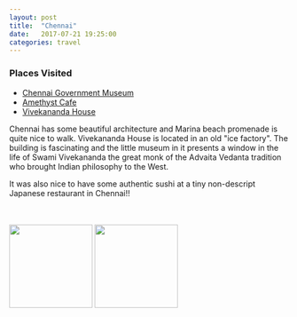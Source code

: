 ```yaml
---
layout: post
title:  "Chennai"
date:   2017-07-21 19:25:00
categories: travel
---
```

<div class="post-sidebar">
    <h3>Places Visited</h3>
    <ul>
    <li><a href="https://goo.gl/maps/JHMMfRx7Zjp" target="_blank">Chennai Government Museum</a></li>
    <li><a href="http://amethystchennai.com" target="_blank">Amethyst Cafe</a></li>
    <li><a href="https://goo.gl/maps/yiWHVEqV6PT2" target="_blank">Vivekananda House</a></li>
    </ul>
</div>
Chennai has some beautiful architecture and Marina beach promenade is quite nice to walk.
Vivekananda House is located in an old "ice factory". The building is fascinating and the little museum in it
presents a window in the life of Swami Vivekananda the great monk of the Advaita Vedanta tradition who brought
Indian philosophy to the West.

It was also nice to have some authentic sushi at a tiny non-descript Japanese restaurant in Chennai!!

<br><br>
<img class="myImg" src="{{site.baseurl}}/assets/IMG_7269.jpg" alt=" " width="150" height="150">
<img class="myImg" src="{{site.baseurl}}/assets/IMG_7279.jpg" alt=" " width="150" height="150">
<br>

<div id="mapid" style='width: 700px; height: 400px;'></div>
<script>
makeMap(L, [13.0674, 80.2376], "Chennai", 9);
</script>

